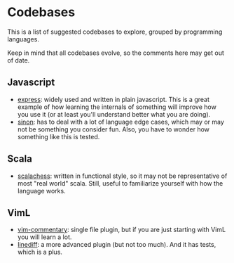 # Codebases

This is a list of suggested codebases to explore, grouped by programming
languages.

Keep in mind that all codebases evolve, so the comments here may get out of
date.

## Javascript

- [express](https://github.com/expressjs/express): widely used and written in
  plain javascript. This is a great example of how learning the internals of
  something will improve how you use it (or at least you'll understand
  better what you are doing).
- [sinon](https://github.com/sinonjs/sinon): has to deal with a lot of language
  edge cases, which may or may not be something you consider fun. Also, you have
  to wonder how something like this is tested.

## Scala

- [scalachess](https://github.com/ornicar/scalachess): written in functional
  style, so it may not be representative of most "real world" scala. Still,
  useful to familiarize yourself with how the language works.

## VimL

- [vim-commentary](https://github.com/tpope/vim-commentary): single file plugin,
  but if you are just starting with VimL you will learn a lot.
- [linediff](https://github.com/AndrewRadev/linediff.vim): a more advanced
  plugin (but not too much). And it has tests, which is a plus.

